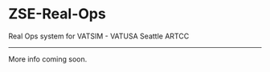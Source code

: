 # ZSE-Real-Ops
Real Ops system for VATSIM - VATUSA Seattle ARTCC

----------
More info coming soon.

